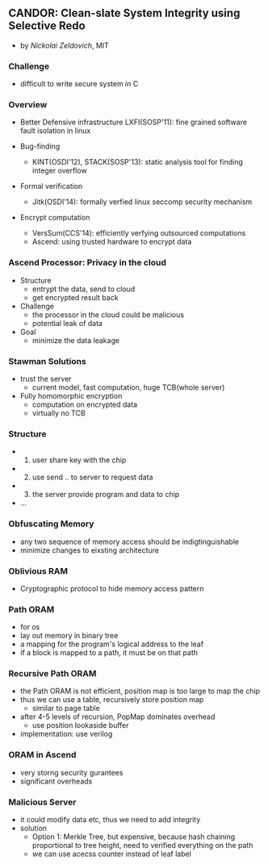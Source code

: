 CANDOR: Clean-slate System Integrity using Selective Redo
---

- by *Nickolai Zeldovich*, MIT

### Challenge
- difficult to write secure system in C

### Overview
- Better Defensive infrastructure
	LXFI(SOSP'11): fine grained software fault isolation in linux
- Bug-finding
	- KINT(OSDI'12), STACK(SOSP'13): static analysis tool for finding integer overflow
- Formal verification
	- Jitk(OSDI'14): formally verfied linux seccomp security mechanism

- Encrypt computation
	- VersSum(CCS'14): efficiently verfying outsourced computations
	- Ascend: using trusted hardware to encrypt data

### Ascend Processor: Privacy in the cloud
- Structure
	- entrypt the data, send to cloud
	- get encrypted result back
- Challenge
	- the processor in the cloud could be malicious
	- potential leak of data
- Goal
	- minimize the data leakage


### Stawman Solutions
- trust the server
	- current model, fast computation, huge TCB(whole server)
- Fully homomorphic encryption
	- computation on encrypted data
	- virtually no TCB

### Structure
- 1. user share key with the chip
- 2. use send .. to server to request data
- 3. the server provide program and data to chip
- ...

### Obfuscating Memory
- any two sequence of memory access should be indigtinguishable
- minimize changes to eixsting architecture


### Oblivious RAM
- Cryptographic protocol to hide memory access pattern

### Path ORAM
- for os
- lay out memory in binary tree
- a mapping for the program's logical address to the leaf
- if a block is mapped to a path, it must be on that path 

### Recursive Path ORAM
- the Path ORAM is not efficient, position map is too large to map the chip
- thus we can use a table, recursively store position map
	- similar to page table
- after 4-5 levels of recursion, PopMap dominates overhead
	- use position lookaside buffer
- implementation: use verilog

### ORAM in Ascend
- very storng security gurantees
- significant overheads

### Malicious Server
- it could modify data etc, thus we need to add integrity
- solution
	- Option 1: Merkle Tree, but expensive, because hash chaining proportional to tree height, need to verified everything on the path
	- we can use acecss counter instead of leaf label

	
